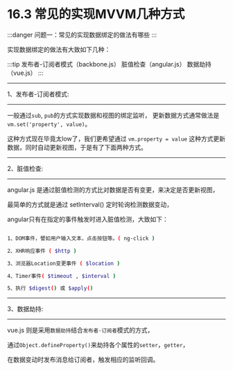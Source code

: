 # 16.3 常见的实现MVVM几种方式

:::danger 问题一：常见的实现数据绑定的做法有哪些
:::

实现数据绑定的做法有大致如下几种：

:::tip 发布者-订阅者模式（backbone.js）
脏值检查（angular.js）
数据劫持（vue.js）
:::

---

1、发布者-订阅者模式:

---
一般通过`sub`, `pub`的方式实现数据和视图的绑定监听，
更新数据方式通常做法是 `vm.set('property', value)`。

这种方式现在毕竟太low了，我们更希望通过 `vm.property = value` 这种方式更新数据，同时自动更新视图，于是有了下面两种方式。

---

2、脏值检查:

---

angular.js 是通过脏值检测的方式比对数据是否有变更，来决定是否更新视图，

最简单的方式就是通过 setInterval() 定时轮询检测数据变动，

angular只有在指定的事件触发时进入脏值检测，大致如下：

```bash

1、DOM事件，譬如用户输入文本，点击按钮等。( ng-click )

2、XHR响应事件 ( $http )

3、浏览器Location变更事件 ( $location )

4、Timer事件( $timeout , $interval )

5、执行 $digest() 或 $apply()

```

---

3、数据劫持:

---

vue.js 则是采用`数据劫持`结合`发布者-订阅者`模式的方式，

通过`Object.defineProperty()`来劫持各个属性的`setter`，`getter`，

在数据变动时发布消息给订阅者，触发相应的监听回调。